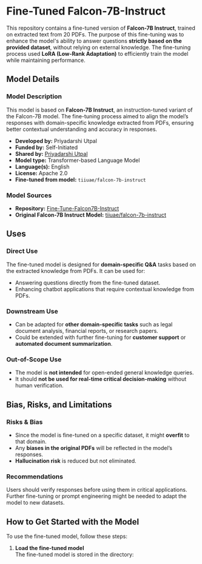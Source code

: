 # Fine-Tuned Falcon-7B-Instruct

This repository contains a fine-tuned version of **Falcon-7B Instruct**, trained on extracted text from 20 PDFs. The purpose of this fine-tuning was to enhance the model's ability to answer questions **strictly based on the provided dataset**, without relying on external knowledge. The fine-tuning process used **LoRA (Low-Rank Adaptation)** to efficiently train the model while maintaining performance.

## Model Details

### Model Description

This model is based on **Falcon-7B Instruct**, an instruction-tuned variant of the Falcon-7B model. The fine-tuning process aimed to align the model’s responses with domain-specific knowledge extracted from PDFs, ensuring better contextual understanding and accuracy in responses.

- **Developed by:** Priyadarshi Utpal  
- **Funded by:** Self-Initiated  
- **Shared by:** [Priyadarshi Utpal](https://github.com/UtpaL2102)  
- **Model type:** Transformer-based Language Model  
- **Language(s):** English  
- **License:** Apache 2.0  
- **Fine-tuned from model:** `tiiuae/falcon-7b-instruct`  

### Model Sources

- **Repository:** [Fine-Tune-Falcon7B-Instruct](https://github.com/UtpaL2102/Fine-Tune-Falcon7B-Instruct)  
- **Original Falcon-7B Instruct Model:** [tiiuae/falcon-7b-instruct](https://huggingface.co/tiiuae/falcon-7b-instruct)  

## Uses

### Direct Use

The fine-tuned model is designed for **domain-specific Q&A** tasks based on the extracted knowledge from PDFs. It can be used for:  
- Answering questions directly from the fine-tuned dataset.  
- Enhancing chatbot applications that require contextual knowledge from PDFs.  

### Downstream Use

- Can be adapted for **other domain-specific tasks** such as legal document analysis, financial reports, or research papers.  
- Could be extended with further fine-tuning for **customer support** or **automated document summarization**.  

### Out-of-Scope Use

- The model is **not intended** for open-ended general knowledge queries.  
- It should **not be used for real-time critical decision-making** without human verification.  

## Bias, Risks, and Limitations

### Risks & Bias

- Since the model is fine-tuned on a specific dataset, it might **overfit** to that domain.  
- Any **biases in the original PDFs** will be reflected in the model’s responses.  
- **Hallucination risk** is reduced but not eliminated.  

### Recommendations

Users should verify responses before using them in critical applications. Further fine-tuning or prompt engineering might be needed to adapt the model to new datasets.  

## How to Get Started with the Model

To use the fine-tuned model, follow these steps:

1. **Load the fine-tuned model**  
   The fine-tuned model is stored in the directory:  
